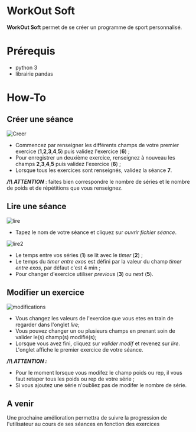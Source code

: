 # WorkOut Soft
**WorkOut Soft** permet de se créer un programme de sport personnalisé. 

# Prérequis

- python 3
- librairie pandas

# How-To

## Créer une séance 

![Creer](https://user-images.githubusercontent.com/74672067/136770324-1b8c5ae7-ddc6-4e3c-9212-e7208027dacb.PNG)

- Commencez par renseigner les différents champs de votre premier exercice (**1**,**2**,**3**,**4**,**5**) puis validez l'exercice (**6**) ;
- Pour enregistrer un deuxième exercice, renseignez à nouveau les champs **2**,**3**,**4**,**5** puis validez l'exercice (**6**) ;
- Lorsque tous les exercices sont renseignés, validez la séance **7**.

***/!\ ATTENTION*** : faites bien correspondre le nombre de séries et le nombre de poids et de répétitions que vous renseignez.

## Lire une séance 

![lire](https://user-images.githubusercontent.com/74672067/136774069-4fdc9f61-e799-47f8-aac7-d5ea5ea63022.PNG)

- Tapez le nom de votre séance et cliquez sur *ouvrir fichier séance*.

![lire2](https://user-images.githubusercontent.com/74672067/136775172-5fb4d799-f6b9-473d-abe5-ca5f88e4c370.PNG)

- Le temps entre vos séries (**1**) se lit avec le *timer* (**2**) ;
- Le temps du *timer entre exos* est défini par la valeur du champ *timer entre exos*, par défaut c'est 4 min ;
- Pour changer d'exercice utiliser *previous* (**3**) ou *next* (**5**).


## Modifier un exercice

![modifications](https://user-images.githubusercontent.com/74672067/136777293-734b3e12-8aed-4cea-bd5a-59837eedebcc.PNG)

- Vous changez les valeurs de l'exercice que vous etes en train de regarder dans l'onglet *lire*;
- Vous pouvez changer un ou plusieurs champs en prenant soin de valider le(s) champ(s) modifié(s);
- Lorsque vous avez fini, cliquez sur *valider modif* et revenez sur *lire*. L'onglet affiche le premier exercice de votre séance. 

***/!\ ATTENTION :***
- Pour le moment lorsque vous modifez le champ poids ou rep, il vous faut retaper tous les poids ou rep de votre série ;
- Si vous ajoutez une série n'oubliez pas de modifer le nombre de série.

## A venir

Une prochaine amélioration permettra de suivre la progression de l'utilisateur au cours de ses séances en fonction des exercices

